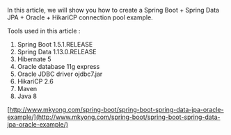 In this article, we will show you how to create a Spring Boot + Spring Data JPA + Oracle + HikariCP connection pool example.

Tools used in this article :

1.  Spring Boot 1.5.1.RELEASE
2.  Spring Data 1.13.0.RELEASE
3.  Hibernate 5
4.  Oracle database 11g express
5.  Oracle JDBC driver ojdbc7.jar
6.  HikariCP 2.6
7.  Maven
8.  Java 8

[http://www.mkyong.com/spring-boot/spring-boot-spring-data-jpa-oracle-example/](http://www.mkyong.com/spring-boot/spring-boot-spring-data-jpa-oracle-example/)
